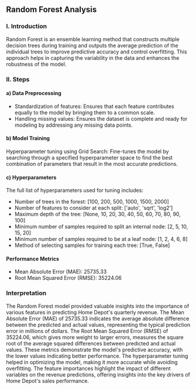 ## Random Forest Analysis

### I. Introduction

Random Forest is an ensemble learning method that constructs multiple decision trees during training and outputs the average prediction of the individual trees to improve predictive accuracy and control overfitting. This approach helps in capturing the variability in the data and enhances the robustness of the model.

### II. Steps

#### a) Data Preprocessing

- Standardization of features: Ensures that each feature contributes equally to the model by bringing them to a common scale.
- Handling missing values: Ensures the dataset is complete and ready for modeling by addressing any missing data points.

#### b) Model Training

Hyperparameter tuning using Grid Search: Fine-tunes the model by searching through a specified hyperparameter space to find the best combination of parameters that result in the most accurate predictions.

#### c) Hyperparameters

The full list of hyperparameters used for tuning includes:

- Number of trees in the forest: [100, 200, 500, 1000, 1500, 2000]
- Number of features to consider at each split: ['auto', 'sqrt', 'log2']
- Maximum depth of the tree: [None, 10, 20, 30, 40, 50, 60, 70, 80, 90, 100]
- Minimum number of samples required to split an internal node: [2, 5, 10, 15, 20]
- Minimum number of samples required to be at a leaf node: [1, 2, 4, 6, 8]
- Method of selecting samples for training each tree: [True, False]

#### Performance Metrics

- Mean Absolute Error (MAE): 25735.33
- Root Mean Squared Error (RMSE): 35224.06

### Interpretation

The Random Forest model provided valuable insights into the importance of various features in predicting Home Depot's quarterly revenue. The Mean Absolute Error (MAE) of 25735.33 indicates the average absolute difference between the predicted and actual values, representing the typical prediction error in millions of dollars. The Root Mean Squared Error (RMSE) of 35224.06, which gives more weight to larger errors, measures the square root of the average squared differences between predicted and actual values. These metrics demonstrate the model's predictive accuracy, with the lower values indicating better performance. The hyperparameter tuning helped in optimizing the model, making it more accurate while avoiding overfitting. The feature importances highlight the impact of different variables on the revenue predictions, offering insights into the key drivers of Home Depot's sales performance.
